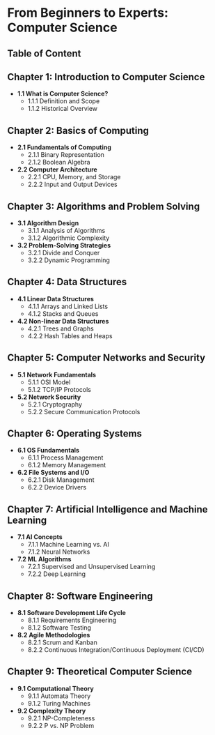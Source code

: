 # From Beginners to Experts: Computer Science

## Table of Content

## Chapter 1: Introduction to Computer Science
- **1.1 What is Computer Science?**
  - 1.1.1 Definition and Scope
  - 1.1.2 Historical Overview

## Chapter 2: Basics of Computing
- **2.1 Fundamentals of Computing**
  - 2.1.1 Binary Representation
  - 2.1.2 Boolean Algebra
- **2.2 Computer Architecture**
  - 2.2.1 CPU, Memory, and Storage
  - 2.2.2 Input and Output Devices

## Chapter 3: Algorithms and Problem Solving
- **3.1 Algorithm Design**
  - 3.1.1 Analysis of Algorithms
  - 3.1.2 Algorithmic Complexity
- **3.2 Problem-Solving Strategies**
  - 3.2.1 Divide and Conquer
  - 3.2.2 Dynamic Programming

## Chapter 4: Data Structures
- **4.1 Linear Data Structures**
  - 4.1.1 Arrays and Linked Lists
  - 4.1.2 Stacks and Queues
- **4.2 Non-linear Data Structures**
  - 4.2.1 Trees and Graphs
  - 4.2.2 Hash Tables and Heaps

## Chapter 5: Computer Networks and Security
- **5.1 Network Fundamentals**
  - 5.1.1 OSI Model
  - 5.1.2 TCP/IP Protocols
- **5.2 Network Security**
  - 5.2.1 Cryptography
  - 5.2.2 Secure Communication Protocols

## Chapter 6: Operating Systems
- **6.1 OS Fundamentals**
  - 6.1.1 Process Management
  - 6.1.2 Memory Management
- **6.2 File Systems and I/O**
  - 6.2.1 Disk Management
  - 6.2.2 Device Drivers

## Chapter 7: Artificial Intelligence and Machine Learning
- **7.1 AI Concepts**
  - 7.1.1 Machine Learning vs. AI
  - 7.1.2 Neural Networks
- **7.2 ML Algorithms**
  - 7.2.1 Supervised and Unsupervised Learning
  - 7.2.2 Deep Learning

## Chapter 8: Software Engineering
- **8.1 Software Development Life Cycle**
  - 8.1.1 Requirements Engineering
  - 8.1.2 Software Testing
- **8.2 Agile Methodologies**
  - 8.2.1 Scrum and Kanban
  - 8.2.2 Continuous Integration/Continuous Deployment (CI/CD)

## Chapter 9: Theoretical Computer Science
- **9.1 Computational Theory**
  - 9.1.1 Automata Theory
  - 9.1.2 Turing Machines
- **9.2 Complexity Theory**
  - 9.2.1 NP-Completeness
  - 9.2.2 P vs. NP Problem
